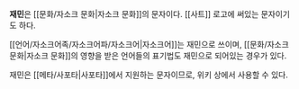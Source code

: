**재민**은 [[문화/자소크 문화|자소크 문화]]의 문자이다. [[사트]] 로고에 써있는 문자이기도 하다.

[[언어/자소크어족/자소크어파/자소크어|자소크어]]는 재민으로 쓰이며, [[문화/자소크 문화|자소크 문화]]의 영향을 받은 언어들의 표기법도 재민으로 되어있는 경우가 있다.

재민은 [[메타/사포타|사포타]]에서 지원하는 문자이므로, 위키 상에서 사용할 수 있다.